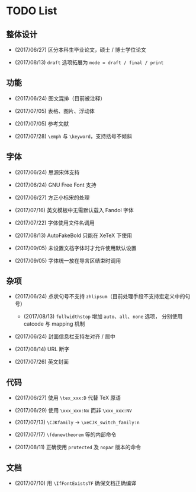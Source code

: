 # TODO List

## 整体设计

- (2017/06/27) 区分本科生毕业论文，硕士 / 博士学位论文

- (2017/08/13) `draft` 选项拓展为 `mode = draft / final / print`

## 功能

- (2017/06/24) 图文混排（目前被注释）

- (2017/07/05) 表格、图片、浮动体

- (2017/07/05) 参考文献

- (2017/07/28) `\emph` 与 `\keyword`，支持括号不倾斜

## 字体

- (2017/06/24) 思源宋体支持

- (2017/06/24) GNU Free Font 支持

- (2017/06/27) 方正小标宋的处理

- (2017/07/16) 英文模板中无需默认载入 Fandol 字体

- (2017/07/22) 字体使用文件名调用

- (2017/08/13) AutoFakeBold 只能在 XeTeX 下使用

- (2017/09/05) 未设置文档字体时才允许使用默认设置

- (2017/09/05) 字体统一放在导言区结束时调用

## 杂项

- (2017/06/24) 点状句号不支持 `zhlipsum`（目前处理手段不支持宏定义中的句号）

  - (2017/08/13) `fullwidthstop` 增加 `auto`、`all`、`none` 选项，
    分别使用 catcode 与 mapping 机制

- (2017/06/24) 封面信息栏支持左对齐 / 居中

- (2017/08/14) URL 断字

- (2017/07/26) 英文封面

## 代码

- (2017/06/27) 使用 `\tex_xxx:D` 代替 TeX 原语

- (2017/06/29) 使用 `\xxx_xxx:Nx` 而非 `\xxx_xxx:NV`

- (2017/07/13) `\CJKfamily` -> `\xeCJK_switch_family:n`

- (2017/07/17) `\fdunewtheorem` 等的内部命令

- (2017/08/11) 正确使用 `protected` 及 `nopar` 版本的命令

## 文档

- (2017/07/10) 用 `\IfFontExistsTF` 确保文档正确编译
